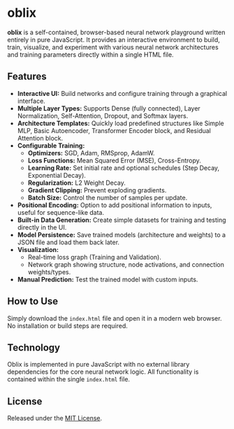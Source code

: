 # oblix

**oblix** is a self-contained, browser-based neural network playground written entirely in pure JavaScript. It provides an interactive environment to build, train, visualize, and experiment with various neural network architectures and training parameters directly within a single HTML file.

## Features

*   **Interactive UI:** Build networks and configure training through a graphical interface.
*   **Multiple Layer Types:** Supports Dense (fully connected), Layer Normalization, Self-Attention, Dropout, and Softmax layers.
*   **Architecture Templates:** Quickly load predefined structures like Simple MLP, Basic Autoencoder, Transformer Encoder block, and Residual Attention block.
*   **Configurable Training:**
    *   **Optimizers:** SGD, Adam, RMSprop, AdamW.
    *   **Loss Functions:** Mean Squared Error (MSE), Cross-Entropy.
    *   **Learning Rate:** Set initial rate and optional schedules (Step Decay, Exponential Decay).
    *   **Regularization:** L2 Weight Decay.
    *   **Gradient Clipping:** Prevent exploding gradients.
    *   **Batch Size:** Control the number of samples per update.
*   **Positional Encoding:** Option to add positional information to inputs, useful for sequence-like data.
*   **Built-in Data Generation:** Create simple datasets for training and testing directly in the UI.
*   **Model Persistence:** Save trained models (architecture and weights) to a JSON file and load them back later.
*   **Visualization:**
    *   Real-time loss graph (Training and Validation).
    *   Network graph showing structure, node activations, and connection weights/types.
*   **Manual Prediction:** Test the trained model with custom inputs.

## How to Use

Simply download the `index.html` file and open it in a modern web browser. No installation or build steps are required.

## Technology

Oblix is implemented in pure JavaScript with no external library dependencies for the core neural network logic. All functionality is contained within the single `index.html` file.

## License

Released under the [MIT License](LICENSE).
